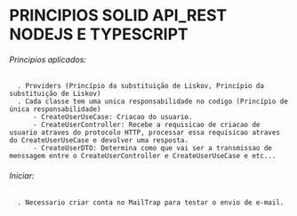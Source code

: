 # PRINCIPIOS SOLID API_REST NODEJS E TYPESCRIPT

###### Principios aplicados:
```
  . Providers (Princípio da substituição de Liskov, Princípio da substituição de Liskov)
  . Cada classe tem uma unica responsabilidade no codigo (Princípio de única responsabilidade)
      - CreateUserUseCase: Criacao do usuario. 
      - CreateUserController: Recebe a requisicao de criacao de usuario atraves do protocolo HTTP, processar essa requisicao atraves do CreateUserUseCase e devolver uma resposta.
      - CreateUserDTO: Determina como que vai ser a transmissao de menssagem entre o CreateUserController e CreateUserUseCase e etc...
```
###### Iniciar:
```
  . Necessario criar conta no MailTrap para testar o envio de e-mail.
```
